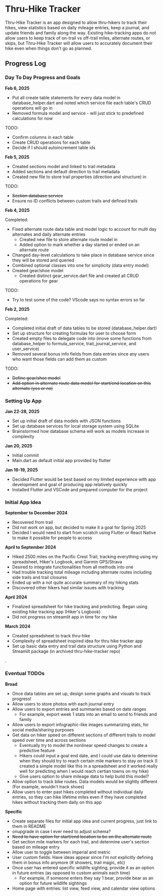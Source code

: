 # Thru-Hike Tracker

Thru-Hike Tracker is an app designed to allow thru-hikers to track their hikes, view statistics based on daily mileage entries, keep a journal, and update friends and family along the way. Existing hike-tracking apps do not allow users to keep track of on-trail vs off-trail miles, alternate routes, or skips, but Thru-Hike Tracker will allow users to accurately document their hike even when things don't go as planned.

## Progress Log

### Day To Day Progress and Goals


**Feb 6, 2025**
* Put all create table statements for every data model in database_helper.dart and noted which service file each table's CRUD operations will go in
* Removed formula model and service - will just stick to predefined calculations for now

TODO:
* Confirm columns in each table
* Create CRUD operations for each table
* Decide if I should autoincrement table ids

**Feb 5, 2025**
* Created sections model and linked to trail metadata
* Added sections and default direction to trail metadata
* Created new file to store trail properties (direction and structure) in

TODO:
* ~~Section database service~~
* Ensure no ID conflicts between custom trails and defined trails


**Feb 4, 2025**


Completed:
* Fixed alternate route data table and model logic to account for multi day alternates and daily alternate entries
    * Created new file to store alternate route model in
    * Added option to mark whether a day started or ended on an alternate route
* Changed day-level calculations to take place in database service since they will be stored and queried
* Combined optional classes into one for simplicity (data entry model)
* Created gear/shoe model
    * Created distinct gear_service.dart file and created all CRUD operations for gear

TODO:
* Try to test some of the code? VScode says no syntax errors so far


**Feb 2, 2025**


Completed:
* Completed initial draft of data tables to be stored (database_helper.dart)
* Set up structure for creating formulas for user to choose form
* Created empty files to delegate code into (move some functions from database_helper to formula_service, trail_journal_service, and user_service)
* Removed several bonus info fields from data entries since any users who want those fields can add them as custom

TODO:
* ~~Define gear/shoe model~~
* ~~Add option in alternate route data model for start/end location on this alternate (yes or no)~~


### Setting Up App

**Jan 22-28, 2025**
* Set up initial draft of data models with JSON functions
* Set up database services for local storage system using SQLite
* Brainstormed how database schema will work as models increase in complexity

**Jan 20, 2025**
* Initial commit
* Main.dart as default initial app provided by flutter

**Jan 16-19, 2025**
* Decided Flutter would be best based on my limited experience with app development and goal of producing app relatively quickly
* Installed Flutter and VSCode and prepared computer for the project

### Initial App Idea
**September to December 2024**
* Recovered from trail
* Did not work on app, but decided to make it a goal for Spring 2025
* Decided I would need to start from scratch using Flutter or React Native to make it possible for people to access

**April to September 2024**
* Hiked 2500 miles on the Pacific Crest Trail, tracking everything using my spreadsheet, Hiker's Logbook, and Garmin GPS/Strava
* Desired to integrate functionalities from all methods into one
* Had trouble tracking total mileage including alternate routes including side trails and trail closures
* Ended up with a not quite accurate summary of my hiking stats
* Discovered other hikers had similar issues with tracking

**April 2024**
* Finalized spreadsheet for hike tracking and predicting. Began using existing hike tracking app (Hiker's Logbook)
* Did not progress on streamlit app in time for my hike

**March 2024**
* Created spreadsheet to track thru-hike
* Complexity of spreadsheet inspired idea for thru hike tracker app
* Set up basic data entry and trail data structure using Python and Streamlit package (in archived thru-hike-tracker repo)


.


### Eventual TODOs
**Broad**
* Once data tables are set up, design some graphs and visuals to track progress!
* Allow users to store photos with each journal entry
* Allow users to export entries and summaries based on date ranges
    * For example, export week 1 stats into an email to send to friends and family
* Allow users to export infographic-like images summarizing stats, for social media/sharing purposes
* Get data on hiker speed on different sections of different trails to model speed over time and across sections
    * Eventually try to model the nonlinear speed changes to create a predictive feature
    * Hikers could input a goal end date, and I could use data to determine when they should try to reach certain mile markers to stay on track (I created a simple model like this in a spreadsheet and it worked really well for predicting when I would reach certian towns on my hike)
    * Give users option to share mileage data to help build this model?
* Allow option to track bike routes. Data models would be slightly different (For example, wouldn't track shoes)
* Allow users to enter past hikes completed without individual daily entries, so they can hike lifetime miles even if they have completed hikes without tracking them daily on this app

**Specific**
* Create separate files for initial app idea and current progress, just link to them in README
* onupgrade in case I ever need to adjust schema?
* ~~Need to have option for start/end location to be on the alternate route~~
* Get section mile markers for each trail, and determine user's section based on mileage entry
* Allow user to toggle between imperial and metric
* User custom fields: Have ideas appear since I'm not explicitly defining them in bonus info anymore (# showers, trail magic, etc)
* Once user has entered specific wildlife sighting, provide it as an option in future entries (as opposed to custom animals each time)
    * For example, if someone enters they say 1 bear, provide bear as an option for future wildlife sightings
* Home page with entries: list view, feed view, and calendar view options
